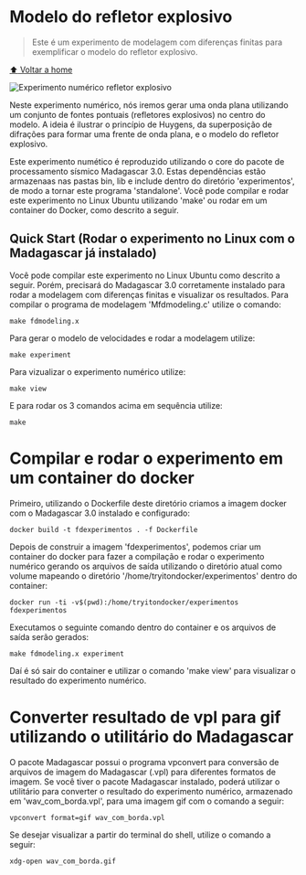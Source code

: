 # Modelo do refletor explosivo

> Este é um experimento de modelagem com diferenças finitas para exemplificar o modelo do refletor explosivo.

[:arrow_up: Voltar a home](https://github.com/Dirack/diferencas-finitas-lab/tree/main)

![Experimento numérico refletor explosivo](https://github.com/Dirack/diferencas-finitas-lab/blob/main/res/wav_com_borda.gif)

Neste experimento numérico, nós iremos gerar uma onda plana utilizando um conjunto de fontes pontuais (refletores explosivos) no centro do modelo.
A ideia é ilustrar o princípio de Huygens, da superposição de difrações para formar uma frente de onda plana, e o modelo do refletor explosivo.

Este experimento numético é reproduzido utilizando o core do pacote de processamento sísmico Madagascar 3.0. Estas dependências estão armazenaas nas
pastas bin, lib e include dentro do diretório 'experimentos', de modo a tornar este programa 'standalone'. Você pode compilar e rodar este experimento
no Linux Ubuntu utilizando 'make' ou rodar em um container do Docker, como descrito a seguir.

## Quick Start (Rodar o experimento no Linux com o Madagascar já instalado)

Você pode compilar este experimento no Linux Ubuntu como descrito a seguir. Porém, precisará do Madagascar 3.0 corretamente
instalado para rodar a modelagem com diferenças finitas e visualizar os resultados.
Para compilar o programa de modelagem 'Mfdmodeling.c' utilize o comando:

```
make fdmodeling.x
```

Para gerar o modelo de velocidades e rodar a modelagem utilize:

```
make experiment
```

Para vizualizar o experimento numérico utilize:

```
make view
```

E para rodar os 3 comandos acima em sequência utilize:

```
make
```

# Compilar e rodar o experimento em um container do docker

Primeiro, utilizando o Dockerfile deste diretório criamos a imagem docker com o Madagascar 3.0 instalado e configurado:

```
docker build -t fdexperimentos . -f Dockerfile
```

Depois de construir a imagem 'fdexperimentos', podemos criar um container do docker para fazer a compilação e rodar o experimento numérico
gerando os arquivos de saída utilizando o diretório atual como volume mapeando o diretório '/home/tryitondocker/experimentos' dentro do container:

```
docker run -ti -v$(pwd):/home/tryitondocker/experimentos fdexperimentos
```

Executamos o seguinte comando dentro do container e os arquivos de saída serão gerados:

```
make fdmodeling.x experiment
```

Daí é só sair do container e utilizar o comando 'make view' para visualizar o resultado do experimento numérico.

# Converter resultado de vpl para gif utilizando o utilitário do Madagascar

O pacote Madagascar possui o programa vpconvert para conversão de arquivos de imagem do Madagascar (.vpl) para diferentes formatos
de imagem. Se você tiver o pacote Madagascar instalado, poderá utilizar o utilitário para converter o resultado do experimento numérico,
armazenado em 'wav_com_borda.vpl', para uma imagem gif com o comando a seguir:

```
vpconvert format=gif wav_com_borda.vpl
```

Se desejar visualizar a partir do terminal do shell, utilize o comando a seguir:

```
xdg-open wav_com_borda.gif
```
